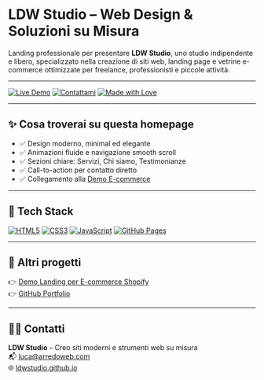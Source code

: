 
# LDW Studio – Web Design & Soluzioni su Misura

Landing professionale per presentare **LDW Studio**, uno studio indipendente e libero, specializzato nella creazione di siti web, landing page e vetrine e-commerce ottimizzate per freelance, professionisti e piccole attività.

---

[![Live Demo](https://img.shields.io/badge/Demo-online-blue?style=for-the-badge)](https://ldwstudio.github.io)
[![Contattami](https://img.shields.io/badge/Email-luca@arredoweb.com-blue?style=for-the-badge&logo=gmail)](mailto:luca@arredoweb.com)
[![Made with Love](https://img.shields.io/badge/Made%20with-%E2%9D%A4-red?style=for-the-badge)](https://ldwstudio.github.io)

---

## ✨ Cosa troverai su questa homepage

- ✅ Design moderno, minimal ed elegante
- ✅ Animazioni fluide e navigazione smooth scroll
- ✅ Sezioni chiare: Servizi, Chi siamo, Testimonianze
- ✅ Call-to-action per contatto diretto
- ✅ Collegamento alla [Demo E-commerce](https://ldwstudio.github.io/vetrina-ecommerce/)

---

## 🧩 Tech Stack

[![HTML5](https://img.shields.io/badge/HTML5-%23E34F26?style=for-the-badge&logo=html5&logoColor=white)]()
[![CSS3](https://img.shields.io/badge/CSS3-%231572B6?style=for-the-badge&logo=css3&logoColor=white)]()
[![JavaScript](https://img.shields.io/badge/JS-F7DF1E?style=for-the-badge&logo=javascript&logoColor=black)]()
[![GitHub Pages](https://img.shields.io/badge/Hosted%20on-GitHub%20Pages-181717?style=for-the-badge&logo=github)](https://pages.github.com)

---

## 📌 Altri progetti

👉 [Demo Landing per E-commerce Shopify](https://ldwstudio.github.io/vetrina-ecommerce)  
👉 [GitHub Portfolio](https://github.com/ldwstudio)

---

## 👨‍💻 Contatti

**LDW Studio** – Creo siti moderni e strumenti web su misura  
📬 luca@arredoweb.com  
🌐 [ldwstudio.github.io](https://ldwstudio.github.io)
